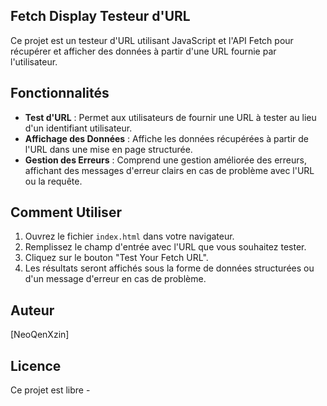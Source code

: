 ## Fetch Display Testeur d'URL

Ce projet est un testeur d'URL utilisant JavaScript et l'API Fetch pour récupérer et afficher des données à partir d'une URL fournie par l'utilisateur.

## Fonctionnalités

- **Test d'URL** : Permet aux utilisateurs de fournir une URL à tester au lieu d'un identifiant utilisateur.
- **Affichage des Données** : Affiche les données récupérées à partir de l'URL dans une mise en page structurée.
- **Gestion des Erreurs** : Comprend une gestion améliorée des erreurs, affichant des messages d'erreur clairs en cas de problème avec l'URL ou la requête.

## Comment Utiliser

1. Ouvrez le fichier `index.html` dans votre navigateur.
2. Remplissez le champ d'entrée avec l'URL que vous souhaitez tester.
3. Cliquez sur le bouton "Test Your Fetch URL".
4. Les résultats seront affichés sous la forme de données structurées ou d'un message d'erreur en cas de problème.

## Auteur

[NeoQenXzin]

## Licence

Ce projet est libre -
